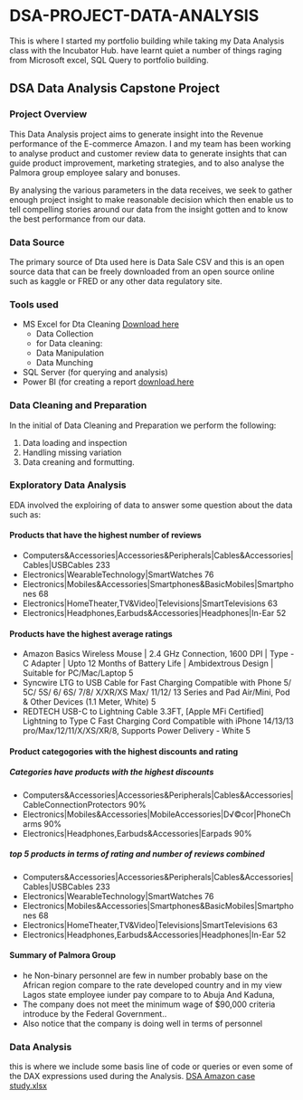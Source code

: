 # DSA-PROJECT-DATA-ANALYSIS
This is where I started my portfolio building while taking my Data Analysis class with the Incubator Hub. have learnt quiet a number of things raging from Microsoft excel, SQL Query to portfolio building.

## DSA Data Analysis Capstone Project

### Project Overview
This Data Analysis project aims to generate insight into the Revenue performance of the E-commerce Amazon. I and my team has been working to analyse product and customer review data to generate insights that can guide product improvement, marketing strategies, and to also analyse the Palmora group employee salary and bonuses. 

By analysing the various parameters in the data receives, we seek to gather enough project insight to make reasonable decision which then enable us to tell compelling stories around our data from the insight gotten and to know the best performance from our data.

### Data Source
The primary source of Dta used here is Data Sale CSV and this is an open source data that can be freely downloaded from an open source online such as kaggle or FRED or any other data regulatory site.

### Tools used
- MS Excel for Dta Cleaning [Download here](https://www.microsoft.com/en-us/microsoft-365/excl)
   - Data Collection
   - for Data cleaning:
    - Data Manipulation
   - Data Munching
- SQL Server (for querying and analysis)
- Power BI (for creating a report [download.here](https://www.microsoft.com/en-us/power-platform/products/power-bi/downloads)

### Data Cleaning and Preparation
In the initial of Data Cleaning and Preparation we perform the following:
1.	Data loading and inspection
2.	Handling missing variation
3.	Data creaning and formutting.
### Exploratory Data Analysis
EDA involved the exploiring of data to answer some question about the data such as:
#### Products that have the highest number of reviews	
  - Computers&Accessories|Accessories&Peripherals|Cables&Accessories|Cables|USBCables	233
  - Electronics|WearableTechnology|SmartWatches	76
  - Electronics|Mobiles&Accessories|Smartphones&BasicMobiles|Smartphones	68
  - Electronics|HomeTheater,TV&Video|Televisions|SmartTelevisions	63
  - Electronics|Headphones,Earbuds&Accessories|Headphones|In-Ear	52
	
#### Products have the highest average ratings	
  - Amazon Basics Wireless Mouse | 2.4 GHz Connection, 1600 DPI | Type - C Adapter | Upto 12 Months of Battery Life | Ambidextrous Design | Suitable for PC/Mac/Laptop	5
  - Syncwire LTG to USB Cable for Fast Charging Compatible with Phone 5/ 5C/ 5S/ 6/ 6S/ 7/8/ X/XR/XS Max/ 11/12/ 13 Series and Pad Air/Mini, Pod & Other Devices (1.1 Meter, White)	5
  - REDTECH USB-C to Lightning Cable 3.3FT, [Apple MFi Certified] Lightning to Type C Fast Charging Cord Compatible with iPhone 14/13/13 pro/Max/12/11/X/XS/XR/8, Supports Power Delivery - White	5

#### Product categogories with the highest  discounts and rating
##### Categories have products with the highest discounts	
  - Computers&Accessories|Accessories&Peripherals|Cables&Accessories|CableConnectionProtectors	90%
  - Electronics|Mobiles&Accessories|MobileAccessories|D√©cor|PhoneCharms	90%
  - Electronics|Headphones,Earbuds&Accessories|Earpads	90%	
	
 ##### top 5 products in terms of rating and number of reviews combined	
  - Computers&Accessories|Accessories&Peripherals|Cables&Accessories|Cables|USBCables	233
  - Electronics|WearableTechnology|SmartWatches	76
  - Electronics|Mobiles&Accessories|Smartphones&BasicMobiles|Smartphones	68
  - Electronics|HomeTheater,TV&Video|Televisions|SmartTelevisions	63
  - Electronics|Headphones,Earbuds&Accessories|Headphones|In-Ear	52

#### Summary of Palmora Group 
  - he Non-binary personnel are few in number probably base on the African region compare to the rate developed country and in my view Lagos state employee iunder pay compare to to Abuja And Kaduna,
   - The company does not meet the minimum wage of $90,000 criteria introduce by the Federal Government..
  - Also notice that the company is doing well in terms of personnel

### Data Analysis
this is where we include some basis line of code or queries or even some of the DAX expressions used during the Analysis.
[DSA Amazon case study.xlsx](https://github.com/user-attachments/files/21047779/DSA.Amazon.case.study.xlsx)
